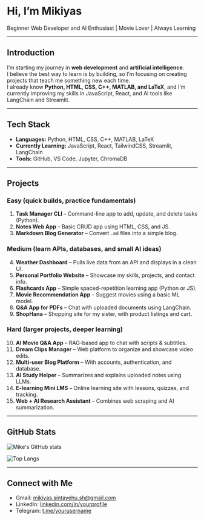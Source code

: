 # Hi, I’m Mikiyas 

Beginner Web Developer and AI Enthusiast | Movie Lover | Always Learning  

---

## Introduction  
I’m starting my journey in **web development** and **artificial intelligence**.  
I believe the best way to learn is by building, so I’m focusing on creating projects that teach me something new each time.  
I already know **Python, HTML, CSS, C++, MATLAB, and LaTeX**, and I’m currently improving my skills in JavaScript, React, and AI tools like LangChain and Streamlit.  

---

## Tech Stack  
- **Languages:** Python, HTML, CSS, C++, MATLAB, LaTeX  
- **Currently Learning:** JavaScript, React, TailwindCSS, Streamlit, LangChain  
- **Tools:** GitHub, VS Code, Jupyter, ChromaDB  

---

## Projects  

### Easy (quick builds, practice fundamentals)  
1. **Task Manager CLI** – Command-line app to add, update, and delete tasks (Python).  
2. **Notes Web App** – Basic CRUD app using HTML, CSS, and JS.  
3. **Markdown Blog Generator** – Convert `.md` files into a simple blog.  

### Medium (learn APIs, databases, and small AI ideas)  
4. **Weather Dashboard** – Pulls live data from an API and displays in a clean UI.  
5. **Personal Portfolio Website** – Showcase my skills, projects, and contact info.  
6. **Flashcards App** – Simple spaced-repetition learning app (Python or JS).  
7. **Movie Recommendation App** – Suggest movies using a basic ML model.  
8. **Q&A App for PDFs** – Chat with uploaded documents using LangChain.  
9. **ShopHana** – Shopping site for my sister, with product listings and cart.  

### Hard (larger projects, deeper learning)  
10. **AI Movie Q&A App** – RAG-based app to chat with scripts & subtitles.  
11. **Dream Clips Manager** – Web platform to organize and showcase video edits.  
12. **Multi-user Blog Platform** – With accounts, authentication, and database.  
13. **AI Study Helper** – Summarizes and explains uploaded notes using LLMs.  
14. **E-learning Mini LMS** – Online learning site with lessons, quizzes, and tracking.  
15. **Web + AI Research Assistant** – Combines web scraping and AI summarization.  

---

## GitHub Stats  
![Mike's GitHub stats](https://github-readme-stats.vercel.app/api?username=MikeCraftsStuff&show_icons=true&theme=tokyonight)  

![Top Langs](https://github-readme-stats.vercel.app/api/top-langs/?username=MikeCraftsStuff&layout=compact&theme=tokyonight)  

---

## Connect with Me  
- Gmail: mikiyas.sintayehu.sh@gmail.com  
- LinkedIn: [linkedin.com/in/yourprofile](#)  
- Telegram: [t.me/yourusername](#)
